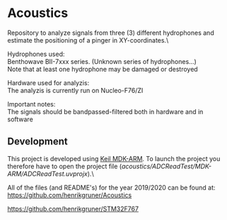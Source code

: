 # Acoustics
Repository to analyze signals from three (3) different hydrophones and estimate the positioning of a pinger in XY-coordinates.\

Hydrophones used:\
  Benthowave BII-7xxx series. (Unknown series of hydrophones...)\
  Note that at least one hydrophone may be damaged or destroyed
  
Hardware used for analyzis:\
  The analyzis is currently run on Nucleo-F76/ZI
  
Important notes:\
  The signals should be bandpassed-filtered both in hardware and in software
  

## Development

This project is developed using [Keil MDK-ARM](https://www.keil.com/demo/eval/arm.htm). To launch the project you therefore have to open the project file (*acoustics/ADCReadTest/MDK-ARM/ADCReadTest.uvprojx*).\



All of the files (and README's) for the year 2019/2020 can be found at:\
  https://github.com/henrikgruner/Acoustics
  
  https://github.com/henrikgruner/STM32F767
